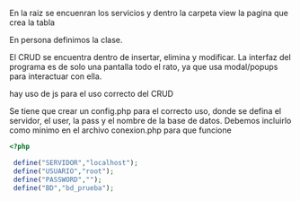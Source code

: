 En la raiz se encuenran los servicios y dentro la carpeta view la pagina que crea la tabla

En persona definimos la clase.

El CRUD se encuentra dentro de insertar, elimina y modificar. 
La interfaz del programa es de solo una pantalla todo el rato, ya que usa modal/popups para interactuar con ella. 

hay uso de js para el uso correcto del CRUD

Se tiene que crear un config.php para el correcto uso, donde se defina el servidor, el user, la pass y el nombre de la base de datos. Debemos incluirlo como minimo en el archivo conexion.php para que funcione

```php
<?php 

 define("SERVIDOR","localhost");
 define("USUARIO","root");
 define("PASSWORD","");
 define("BD","bd_prueba");
 ```
